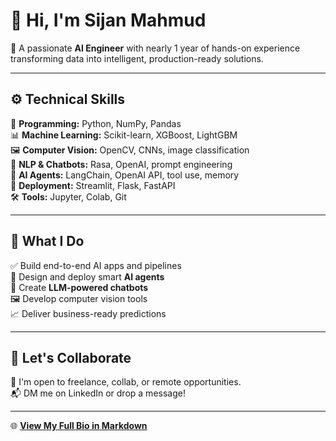 # 👋 Hi, I'm Sijan Mahmud

🎯 A passionate **AI Engineer** with nearly 1 year of hands-on experience transforming data into intelligent, production-ready solutions.

---

## ⚙️ Technical Skills  
🧠 **Programming:** Python, NumPy, Pandas  
📊 **Machine Learning:** Scikit-learn, XGBoost, LightGBM  
🖼️ **Computer Vision:** OpenCV, CNNs, image classification  
💬 **NLP & Chatbots:** Rasa, OpenAI, prompt engineering  
🤖 **AI Agents:** LangChain, OpenAI API, tool use, memory  
🚀 **Deployment:** Streamlit, Flask, FastAPI  
🛠️ **Tools:** Jupyter, Colab, Git

---

## 📌 What I Do  
✅ Build end-to-end AI apps and pipelines  
🤖 Design and deploy smart **AI agents**  
💬 Create **LLM-powered chatbots**  
🖼️ Develop computer vision tools  
📈 Deliver business-ready predictions

---

## 🚀 Let's Collaborate  
📩 I'm open to freelance, collab, or remote opportunities.  
📬 DM me on LinkedIn or drop a message!

---

🌐 **[View My Full Bio in Markdown](./sijan_mahmud-ai-engineer-bio.md)**  
